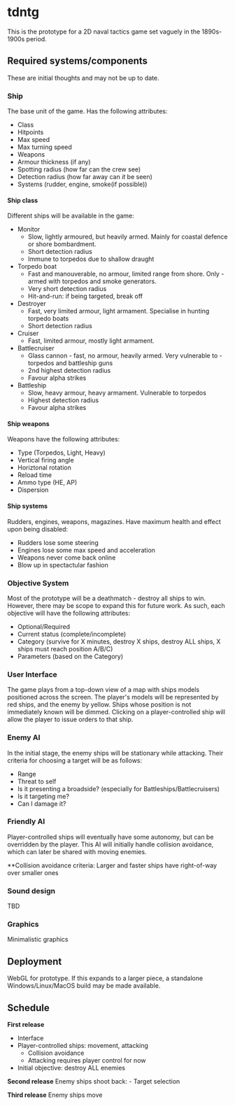 # tdntg
This is the prototype for a 2D naval tactics game set vaguely in the 1890s-1900s period.

## Required systems/components
These are initial thoughts and may not be up to date.

### Ship
The base unit of the game. Has the following attributes:

- Class
- Hitpoints
- Max speed
- Max turning speed
- Weapons
- Armour thickness (if any)
- Spotting radius (how far can the crew see)
- Detection radius (how far away can _it_ be seen)
- Systems (rudder, engine, smoke(if possible))

#### Ship class
Different ships will be available in the game:

- Monitor
	- Slow, lightly armoured, but heavily armed. Mainly for coastal defence or shore bombardment.
	- Short detection radius
	- Immune to torpedos due to shallow draught
- Torpedo boat
	- Fast and manouverable, no armour, limited range from shore. Only - armed with torpedos and smoke generators.
	- Very short detection radius
	- Hit-and-run: if being targeted, break off
- Destroyer
	- Fast, very limited armour, light armament. Specialise in hunting torpedo boats
	- Short detection radius
- Cruiser
	- Fast, limited armour, mostly light armament.
- Battlecruiser
	- Glass cannon - fast, no armour, heavily armed. Very vulnerable to - torpedos and battleship guns
	- 2nd highest detection radius
	- Favour alpha strikes
- Battleship
	- Slow, heavy armour, heavy armament. Vulnerable to torpedos
	- Highest detection radius
	- Favour alpha strikes
	
#### Ship weapons
Weapons have the following attributes:

- Type (Torpedos, Light, Heavy)
- Vertical firing angle
- Horiztonal rotation
- Reload time
- Ammo type (HE, AP)
- Dispersion

#### Ship systems
Rudders, engines, weapons, magazines.
Have maximum health and effect upon being disabled:
- Rudders lose some steering
- Engines lose some max speed and acceleration
- Weapons never come back online
- Blow up in spectactular fashion

### Objective System
Most of the prototype will be a deathmatch - destroy all ships to win. However, there may be scope to expand this for future work. As such, each objective will have the following attributes:

- Optional/Required
- Current status (complete/incomplete)
- Category (survive for X minutes, destroy X ships, destroy ALL ships, X ships must reach position A/B/C)
- Parameters (based on the Category)

### User Interface
The game plays from a top-down view of a map with ships models positioned across the screen. The player's models will be represented by red ships, and the enemy by yellow. Ships whose position is not immediately known will be dimmed.
Clicking on a player-controlled ship will allow the player to issue orders to that ship.

### Enemy AI
In the initial stage, the enemy ships will be stationary while attacking. Their criteria for choosing a target will be as follows:
- Range
- Threat to self
- Is it presenting a broadside? (especially for Battleships/Battlecruisers)
- Is it targeting me?
- Can I damage it?

### Friendly AI
Player-controlled ships will eventually have some autonomy, but can be overridden by the player.
This AI will initially handle collision avoidance, which can later be shared with moving enemies.

**Collision avoidance criteria:
Larger and faster ships have right-of-way over smaller ones


### Sound design
TBD

### Graphics
Minimalistic graphics

## Deployment
WebGL for prototype. If this expands to a larger piece, a standalone Windows/Linux/MacOS build may be made available.

## Schedule

**First release**
- Interface
- Player-controlled ships: movement, attacking
	- Collision avoidance
	- Attacking requires player control for now
- Initial objective: destroy ALL enemies

**Second release**
Enemy ships shoot back:
	- Target selection
	
**Third release**
Enemy ships move